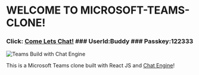 #  WELCOME TO MICROSOFT-TEAMS-CLONE!


### Click: [Come Lets Chat!](https://microsoft-clone-by-dhinesh986.netlify.app/) ###   UserId:Buddy  ### Passkey:122333

![Teams Build with Chat Engine](https://i.ibb.co/vDhx8Md/Whats-App-Image-2021-01-26-at-02-01-43.jpg)


This is a Microsoft Teams clone built with React JS and [Chat Engine](https://chatengine.io)!
